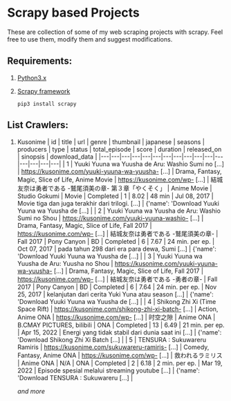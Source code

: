 
# Scrapy based Projects
These are collection of some of my web scraping projects with scrapy. Feel free to use them, modify them and suggest modifications.

## Requirements:
1. [Python3.x](https://www.python.org/)
2. [Scrapy framework](https://scrapy.org/)

   `pip3 install scrapy`

## List Crawlers:

1. Kusonime
   | id | title | url | genre | thumbnail | japanese | seasons | producers | type | status | total_episode | score | duration | released_on | sinopsis | download_data |
   |---|---|---|---|---|---|---|---|---|---|---|---|---|---|---|---|
   | 1 | Yuuki Yuuna wa Yuusha de Aru: Washio Sumi no [...] | https://kusonime.com/yuuki-yuuna-wa-yuusha- [...] | Drama, Fantasy, Magic, Slice of Life, Anime Movie | https://kusonime.com/wp- [...] | 結城友奈は勇者である -鷲尾須美の章- 第３章「やくそく」 | Anime Movie | Studio Gokumi | Movie | Completed | 1 | 8.02 | 48 min | Jul 08, 2017 | Movie tiga dan juga terakhir dari trilogi. [...] | {'name': 'Download Yuuki Yuuna wa Yuusha de [...] |
   | 2 | Yuuki Yuuna wa Yuusha de Aru: Washio Sumi no Shou | https://kusonime.com/yuuki-yuuna-washio- [...] | Drama, Fantasy, Magic, Slice of Life, Fall 2017 | https://kusonime.com/wp- [...] | 結城友奈は勇者である -鷲尾須美の章- | Fall 2017 | Pony Canyon | BD | Completed | 6 | 7.67 | 24 min. per ep. | Oct 07, 2017 | pada tahun 298 dari era para dewa, Sumi [...] | {'name': 'Download Yuuki Yuuna wa Yuusha de [...] |
   | 3 | Yuuki Yuuna wa Yuusha de Aru: Yuusha no Shou | https://kusonime.com/yuuki-yuuna-wa-yuusha- [...] | Drama, Fantasy, Magic, Slice of Life, Fall 2017 | https://kusonime.com/wp- [...] | 結城友奈は勇者である -勇者の章- | Fall 2017 | Pony Canyon | BD | Completed | 6 | 7.64 | 24 min. per ep. | Nov 25, 2017 | kelanjutan dari cerita Yuki Yuna atau season [...] | {'name': 'Download Yuuki Yuuna wa Yuusha de [...] |
   | 4 | Shikong Zhi Xi (Time Space Rift) | https://kusonime.com/shikong-zhi-xi-batch- [...] | Action, Anime ONA | https://kusonime.com/wp- [...] | 时空之隙 | Anime ONA | B.CMAY PICTURES, bilibili | ONA | Completed | 13 | 6.49 | 21 min. per ep. | Apr 15, 2022 | Energi yang tidak stabil dari dunia saat ini [...] | {'name': 'Download Shikong Zhi Xi Batch [...] |
   | 5 | TENSURA : Sukuwareru Ramiris | https://kusonime.com/sukuwareru-ramiris- [...] | Comedy, Fantasy, Anime ONA | https://kusonime.com/wp- [...] | 救われるラミリス | Anime ONA | N/A | ONA | Completed | 2 | 6.18 | 2 min. per ep. | Mar 19, 2022 | Episode spesial melalui streaming youtube [...] | {'name': 'Download TENSURA : Sukuwareru [...] |

   _and more_

